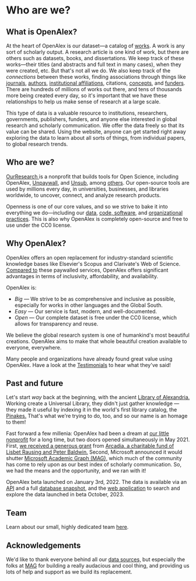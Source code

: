 # Who are we?

## What is OpenAlex?

At the heart of OpenAlex is our dataset—a catalog of [works](how-it-works/works.md). A work is any sort of scholarly output. A research article is one kind of work, but there are others such as datasets, books, and dissertations. We keep track of these works—their titles (and abstracts and full text in many cases), when they were created, etc. But that's not all we do. We also keep track of the _connections_ between these works, finding associations through things like [journals](how-it-works/sources.md), [authors](how-it-works/authors.md), [institutional affiliations](how-it-works/institutions.md), citations, [concepts](how-it-works/concepts.md), and [funders](how-it-works/funders.md). There are hundreds of millions of works out there, and tens of thousands more being created every day, so it's important that we have these relationships to help us make sense of research at a large scale.

This type of data is a valuable resource to institutions, researchers, governments, publishers, funders, and anyone else interested in global research and scholarly communication. We offer the data freely so that its value can be shared. Using the website, anyone can get started right away exploring the data to learn about all sorts of things, from individual papers, to global research trends.

## Who are we?

[OurResearch ](https://ourresearch.org/)is a nonprofit that builds tools for Open Science, including OpenAlex, [Unpaywall](https://unpaywall.org/), and [Unsub](https://unsub.org/), among [others](https://ourresearch.org/projects). Our open-source tools are used by millions every day, in universities, businesses, and libraries worldwide, to uncover, connect, and analyze research products.

Openness is one of our core values, and so we strive to bake it into everything we do—including our [data](how-it-works/entities-overview.md), [code, software](https://github.com/orgs/ourresearch/repositories?language=\&q=openalex\&sort=\&type=public), and [organizational practices](https://ourresearch.org/transparency). This is also why OpenAlex is completely open-source and free to use under the CC0 license.

## Why OpenAlex?

OpenAlex offers an open replacement for industry-standard scientific knowledge bases like Elsevier's Scopus and Clarivate's Web of Science. [Compared to](https://openalex.org/about#comparison) these paywalled services, OpenAlex offers significant advantages in terms of inclusivity, affordability, and availability.

OpenAlex is:

* _Big —_ We strive to be as comprehensive and inclusive as possible, especially for works in other languages and the Global South.
* _Easy —_ Our service is fast, modern, and well-documented.
* _Open —_ Our complete dataset is free under the CC0 license, which allows for transparency and reuse.

We believe the global research system is one of humankind's most beautiful creations. OpenAlex aims to make that whole beautiful creation available to everyone, everywhere.

Many people and organizations have already found great value using OpenAlex. Have a look at the [Testimonials](https://openalex.org/testimonials) to hear what they've said!

## Past and future

Let's start _way_ back at the beginning, with the ancient [Library of Alexandria.](https://en.wikipedia.org/wiki/Library\_of\_Alexandria) Working create a Universal Library, they didn't just gather knowledge — they made it useful by indexing it in the world's first library catalog, the [Pinakes.](https://en.wikipedia.org/wiki/Pinakes) That's what we're trying to do, too, and so our name is an homage to them!

Fast forward a few millenia: OpenAlex had been a dream at [our little nonprofit](https://ourresearch.org) for a long time, but two doors opened simultaneously in May 2021. First, [we received a generous grant](https://blog.ourresearch.org/arcadia-2021-grant/) from [Arcadia, a charitable fund of Lisbet Rausing and Peter Baldwin.](https://www.arcadiafund.org.uk/) Second, Microsoft announced it would shutter [Microsoft Academic Graph (MAG),](https://www.microsoft.com/en-us/research/project/microsoft-academic-graph/) which much of the community has come to rely upon as our best index of scholarly communication. So, we had the means and the opportunity, and we ran with it!

OpenAlex beta launched on January 3rd, 2022. The data is available via an [API](https://docs.openalex.org/) and a full [database snapshot](https://docs.openalex.org/download-all-data/openalex-snapshot), and the [web application](https://openalex.org) to search and explore the data launched in beta October, 2023.

## Team

Learn about our small, highly dedicated team [here](http://ourresearch.org/team).

## Acknowledgements

We'd like to thank everyone behind all our [data sources,](how-it-works/entities-overview.md#our-data-sources) but especially the folks at [MAG](https://aka.ms/msracad) for building a really audacious and cool thing, and providing us lots of help and support as we build its replacement.
